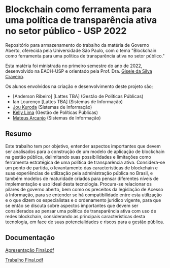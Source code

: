 # Blockchain como ferramenta para uma política de transparência ativa no setor público - USP 2022

Repositório para armazenamento do trabalho da matéria de Governo Aberto, oferecida pela Universidade São Paulo, com o tema "Blockchain como ferramenta para uma política de transparência ativa no setor público."

Esta matéria foi ministrada no primeiro semestre do ano de 2022, desenvolvido na EACH-USP e orientado pela Prof. Dra. [Gisele da Silva Craveiro](http://buscatextual.cnpq.br/buscatextual/visualizacv.do?id=K4767519D0).

Os alunos envolvidos na criação e desenvolvimento deste projeto são;
* [Anderson Ribeiro] [Lattes TBA] (Gestão de Políticas Públicas) <br />
* Ian Lourenço [Lattes TBA] (Sistemas de Informação) <br />
* [Jou Kuroda](http://lattes.cnpq.br/1395883931158215) (Sistemas de Informação) <br />
* [Kelly Lima](http://lattes.cnpq.br/8843973340317950) (Gestão de Políticas Públicas) <br />
* [Mateus Arcanjo](http://lattes.cnpq.br/5165962678900567) (Sistemas de Informação) <br />

## Resumo

<p> Este trabalho tem por objetivo, entender  aspectos importantes que devem ser analisados para a construção de um modelo de aplicação de blockchain na gestão pública, delimitando suas possibilidades e limitações como ferramenta estratégica de uma política de transparência ativa. Considera-se um ponto de partida, o levantamento das características de blockchain e suas experiências de utilização pela administração pública no Brasil, e também modelos de maturidade criados para pensar diferentes níveis de implementação e uso ideal desta tecnologia. Procura-se relacionar os pilares de governo aberto, bem como os preceitos da legislação de Acesso à Informação, para se entender se há compatibilidade entre esta utilização e o que dizem os especialistas e o ordenamento jurídico vigente, para que se então se discuta sobre aspectos importantes que devem ser considerados ao pensar uma política de transparência ativa com uso de redes blockchain, considerando as principais características  desta tecnologia, em face de suas potencialidades e riscos para a gestão pública. </p>

## Documentação

[Apresentação Final.pdf](https://github.com/morfenza/Governo_Aberto_USP_2022_Blockchain/files/9136904/Apresentacao.Final.pdf)

[Trabalho Final.pdf](https://github.com/morfenza/Governo_Aberto_USP_2022_Blockchain/files/9137155/Trabalho.Final.Governo.Aberto.-.Blockchain.e.Transparencia.na.gestao.publica.pdf)

